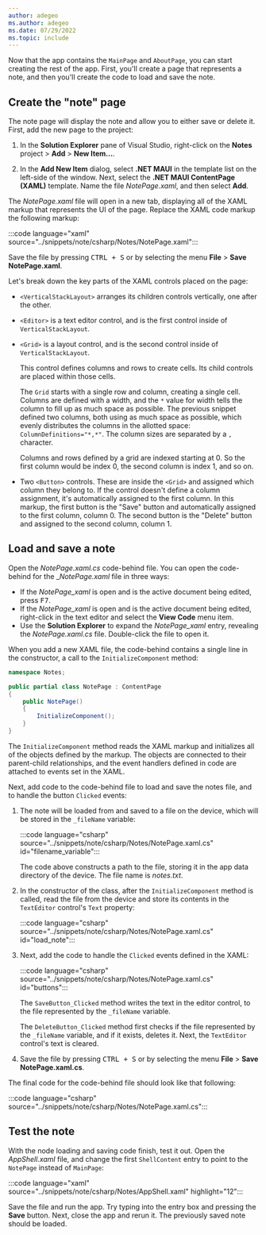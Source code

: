 ```yaml
---
author: adegeo
ms.author: adegeo
ms.date: 07/29/2022
ms.topic: include
---
```


Now that the app contains the `MainPage` and `AboutPage`, you can start creating the rest of the app. First, you'll create a page that represents a note, and then you'll create the code to load and save the note.

## Create the "note" page

The note page will display the note and allow you to either save or delete it. First, add the new page to the project:

01. In the **Solution Explorer** pane of Visual Studio, right-click on the **Notes** project > **Add** > **New Item...**.

01. In the **Add New Item** dialog, select **.NET MAUI** in the template list on the left-side of the window. Next, select the **.NET MAUI ContentPage (XAML)** template. Name the file _NotePage.xaml_, and then select **Add**.

The _NotePage.xaml_ file will open in a new tab, displaying all of the XAML markup that represents the UI of the page. Replace the XAML code markup the following markup:

:::code language="xaml" source="../snippets/note/csharp/Notes/NotePage.xaml":::

Save the file by pressing <kbd>CTRL + S</kbd> or by selecting the menu **File** > **Save NotePage.xaml**.

Let's break down the key parts of the XAML controls placed on the page:

- `<VerticalStackLayout>` arranges its children controls vertically, one after the other.
- `<Editor>` is a text editor control, and is the first control inside of `VerticalStackLayout`.
- `<Grid>` is a layout control, and is the second control inside of `VerticalStackLayout`.

  This control defines columns and rows to create cells. Its child controls are placed within those cells.

  The `Grid` starts with a single row and column, creating a single cell. Columns are defined with a width, and the `*` value for width tells the column to fill up as much space as possible. The previous snippet defined two columns, both using as much space as possible, which evenly distributes the columns in the allotted space: `ColumnDefinitions="*,*"`. The column sizes are separated by a `,` character.

  Columns and rows defined by a grid are indexed starting at 0. So the first column would be index 0, the second column is index 1, and so on.

- Two `<Button>` controls. These are inside the `<Grid>` and assigned which column they belong to. If the control doesn't define a column assignment, it's automatically assigned to the first column. In this markup, the first button is the "Save" button and automatically assigned to the first column, column 0. The second button is the "Delete" button and assigned to the second column, column 1.

## Load and save a note

Open the _NotePage.xaml.cs_ code-behind file. You can open the code-behind for the __NotePage.xaml_ file in three ways:

- If the _NotePage_xaml_ is open and is the active document being edited, press <kbd>F7</kbd>.
- If the _NotePage_xaml_ is open and is the active document being edited, right-click in the text editor and select the **View Code** menu item.
- Use the **Solution Explorer** to expand the _NotePage_xaml_ entry, revealing the _NotePage.xaml.cs_ file. Double-click the file to open it.

When you add a new XAML file, the code-behind contains a single line in the constructor, a call to the `InitializeComponent` method:

```csharp
namespace Notes;

public partial class NotePage : ContentPage
{
    public NotePage()
    {
        InitializeComponent();
    }
}
```

The `InitializeComponent` method reads the XAML markup and initializes all of the objects defined by the markup. The objects are connected to their parent-child relationships, and the event handlers defined in code are attached to events set in the XAML.

Next, add code to the code-behind file to load and save the notes file, and to handle the button `Clicked` events:

01. The note will be loaded from and saved to a file on the device, which will be stored in the `_fileName` variable:

    :::code language="csharp" source="../snippets/note/csharp/Notes/NotePage.xaml.cs" id="filename_variable":::

    The code above constructs a path to the file, storing it in the app data directory of the device. The file name is _notes.txt_.

01. In the constructor of the class, after the `InitializeComponent` method is called, read the file from the device and store its contents in the `TextEditor` control's `Text` property:

    :::code language="csharp" source="../snippets/note/csharp/Notes/NotePage.xaml.cs" id="load_note":::

01. Next, add the code to handle the `Clicked` events defined in the XAML:

    :::code language="csharp" source="../snippets/note/csharp/Notes/NotePage.xaml.cs" id="buttons":::

    The `SaveButton_Clicked` method writes the text in the editor control, to the file represented by the `_fileName` variable.

    The `DeleteButton_Clicked` method first checks if the file represented by the `_fileName` variable, and if it exists, deletes it. Next, the `TextEditor` control's text is cleared.

01. Save the file by pressing <kbd>CTRL + S</kbd> or by selecting the menu **File** > **Save NotePage.xaml.cs**.

The final code for the code-behind file should look like that following:

:::code language="csharp" source="../snippets/note/csharp/Notes/NotePage.xaml.cs":::

## Test the note

With the node loading and saving code finish, test it out. Open the _AppShell.xaml_ file, and change the first `ShellContent` entry to point to the `NotePage` instead of `MainPage`:

:::code language="xaml" source="../snippets/note/csharp/Notes/AppShell.xaml" highlight="12":::

Save the file and run the app. Try typing into the entry box and pressing the **Save** button. Next, close the app and rerun it. The previously saved note should be loaded.

